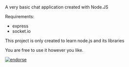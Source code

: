A very basic chat application created with Node.JS

Requirements:

-  express
-  socket.io
    
This project is only created to learn node.js and its libraries

You are free to use it however you like.

[![endorse](http://api.coderwall.com/serkanyersen/endorsecount.png)](http://coderwall.com/serkanyersen) 